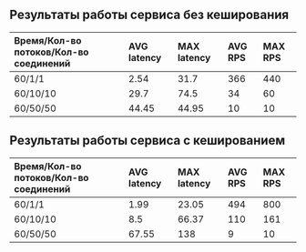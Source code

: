 ## Результаты работы сервиса без кеширования
| Время/Кол-во потоков/Кол-во соединений | AVG latency | MAX latency | AVG RPS | MAX RPS |
|:---------------------------------------|:------------|:------------|:--------|:--------|
| 60/1/1                                 | 2.54        | 31.7        | 366     | 440     |
| 60/10/10                               | 29.7        | 74.5        | 34      | 60      |
| 60/50/50                               | 44.45       | 44.95       | 10      | 10      |

## Результаты работы сервиса с кешированием
| Время/Кол-во потоков/Кол-во соединений | AVG latency | MAX latency | AVG RPS | MAX RPS |
|:---------------------------------------|:------------|:------------|:--------|:--------|
| 60/1/1                                 | 1.99        | 23.05       | 494     | 800     |
| 60/10/10                               | 8.5         | 66.37       | 110     | 161     |
| 60/50/50                               | 67.55       | 138         | 9       | 10      |
